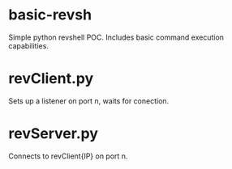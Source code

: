 # basic-revsh
Simple python revshell POC.
Includes basic command execution capabilities.

# revClient.py
Sets up a listener on port n, waits for conection.

# revServer.py
Connects to revClient{IP} on port n.
